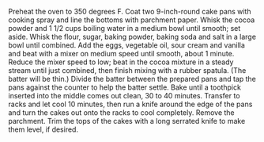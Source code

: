 Preheat the oven to 350 degrees F. Coat two 9-inch-round cake pans with cooking spray and line the bottoms with parchment paper.
Whisk the cocoa powder and 1 1/2 cups boiling water in a medium bowl until smooth; set aside. 
Whisk the flour, sugar, baking powder, baking soda and salt in a large bowl until combined.
Add the eggs, vegetable oil, sour cream and vanilla and beat with a mixer on medium speed until smooth, about 1 minute.
Reduce the mixer speed to low; beat in the cocoa mixture in a steady stream until just combined, then finish mixing with a rubber spatula. (The batter will be thin.)
Divide the batter between the prepared pans and tap the pans against the counter to help the batter settle. Bake until a toothpick inserted into the middle comes out clean, 30 to 40 minutes.
Transfer to racks and let cool 10 minutes, then run a knife around the edge of the pans and turn the cakes out onto the racks to cool completely.
Remove the parchment. Trim the tops of the cakes with a long serrated knife to make them level, if desired.